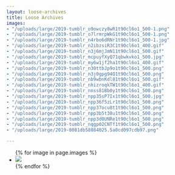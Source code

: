 ```yaml
---
layout: loose-archives
title: Loose Archives
images:
- "/uploads/large/2019-tumblr_o9owczy8wR1t90cl6o1_500-1.png"
- "/uploads/large/2019-tumblr_o7lrmrpWkG1t90cl6o1_500-1.png"
- "/uploads/large/2019-tumblr_n4rbo6dRNr1t90cl6o1_500-1.jpg"
- "/uploads/large/2019-tumblr_n2ibzsiR3C1t90cl6o1_400.gif"
- "/uploads/large/2019-tumblr_n3j6mjJmN11t90cl6o1_500.gif"
- "/uploads/large/2019-tumblr_mcpuyfXyQ71qbwkvko1_500.jpg"
- "/uploads/large/2019-tumblr_my6w1jf2ha1t90cl6o1_400.gif"
- "/uploads/large/2019-tumblr_n30ttbJp9o1t90cl6o1_500.png"
- "/uploads/large/2019-tumblr_n3j0gpg94Q1t90cl6o1_500.png"
- "/uploads/large/2019-tumblr_nb9wbnKdl81t90cl6o1_500.gif"
- "/uploads/large/2019-tumblr_nhizroqkTW1t90cl6o1_400.gif"
- "/uploads/large/2019-tumblr_nnss81Bb0y1t90cl6o1_500.png"
- "/uploads/large/2019-tumblr_npp35sP7Ix1t90cl6o1_500.jpg"
- "/uploads/large/2019-tumblr_npp36f5zLr1t90cl6o1_500.png"
- "/uploads/large/2019-tumblr_npp37ocu8t1t90cl6o1_500.png"
- "/uploads/large/2019-tumblr_npp3b5t38u1t90cl6o1_500.png"
- "/uploads/large/2019-tumblr_npp3d0UNRe1t90cl6o1_500.png"
- "/uploads/large/2019-tumblr_nqgp02CNTf1t90cl6o1_500.png"
- "/uploads/large/2019-8081db58884025.5a0cd097cdb97.png"

---
```

<section>
    <ul>
        {% for image in page.images %}
        <li>
            <img class="lazy" data-src="https://images.weserv.nl?url=https://josecostatorres.github.io{{ image }}&h=600&q=80" src="https://images.weserv.nl?url=https://josecostatorres.github.io{{ image }}&q=25&output=jpg">
        </li>
        {% endfor %}
        <script>
            $(function() {
                $('.lazy').Lazy({
                    effect: "fadeIn",
                    effectTime: 50,
                    threshold: 200,
                    scrollDirection: "vertical"
                });
            });
        </script>
    </ul>
</section>

<script>
    function imageSize() {
        var images = document.getElementsByTagName("img");
        for (i = 0; i < images.length; i++) {
            var min = 400;
            var max = 500;
            var randomWidth = Math.floor(Math.random() * (max - min + 1) + min);
            images[i].style.width = randomWidth + 'px';
            var randomLeft = Math.floor(Math.random() * (window.innerWidth - randomWidth)) + 0;
            images[i].style.left = randomLeft + 'px';
            var randomTop = Math.floor(Math.random() * 2500) + 000;
            console.log(window.innerWidth, randomWidth);
            images[i].style.top = randomTop + 'px';
        }
    }
    imageSize();
    var $draggable = $('img').draggabilly({
        containment: 'body'
    })
    
</script>